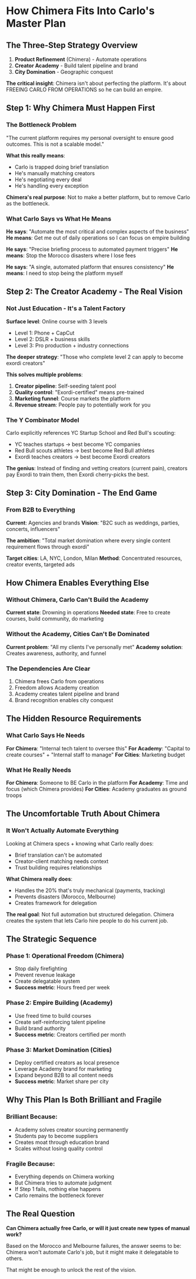 # How Chimera Fits Into Carlo's Master Plan

## The Three-Step Strategy Overview

1. **Product Refinement** (Chimera) - Automate operations
2. **Creator Academy** - Build talent pipeline and brand
3. **City Domination** - Geographic conquest

**The critical insight**: Chimera isn't about perfecting the platform. It's about FREEING CARLO FROM OPERATIONS so he can build an empire.

## Step 1: Why Chimera Must Happen First

### The Bottleneck Problem
"The current platform requires my personal oversight to ensure good outcomes. This is not a scalable model."

**What this really means**:
- Carlo is trapped doing brief translation
- He's manually matching creators
- He's negotiating every deal
- He's handling every exception

**Chimera's real purpose**: Not to make a better platform, but to remove Carlo as the bottleneck.

### What Carlo Says vs What He Means

**He says**: "Automate the most critical and complex aspects of the business"
**He means**: Get me out of daily operations so I can focus on empire building

**He says**: "Precise briefing process to automated payment triggers"
**He means**: Stop the Morocco disasters where I lose fees

**He says**: "A single, automated platform that ensures consistency"
**He means**: I need to stop being the platform myself

## Step 2: The Creator Academy - The Real Vision

### Not Just Education - It's a Talent Factory

**Surface level**: Online course with 3 levels
- Level 1: Phone + CapCut
- Level 2: DSLR + business skills
- Level 3: Pro production + industry connections

**The deeper strategy**:
"Those who complete level 2 can apply to become exordi creators"

**This solves multiple problems**:
1. **Creator pipeline**: Self-seeding talent pool
2. **Quality control**: "Exordi-certified" means pre-trained
3. **Marketing funnel**: Course markets the platform
4. **Revenue stream**: People pay to potentially work for you

### The Y Combinator Model

Carlo explicitly references YC Startup School and Red Bull's scouting:
- YC teaches startups → best become YC companies
- Red Bull scouts athletes → best become Red Bull athletes
- Exordi teaches creators → best become Exordi creators

**The genius**: Instead of finding and vetting creators (current pain), creators pay Exordi to train them, then Exordi cherry-picks the best.

## Step 3: City Domination - The End Game

### From B2B to Everything

**Current**: Agencies and brands
**Vision**: "B2C such as weddings, parties, concerts, influencers"

**The ambition**: "Total market domination where every single content requirement flows through exordi"

**Target cities**: LA, NYC, London, Milan
**Method**: Concentrated resources, creator events, targeted ads

## How Chimera Enables Everything Else

### Without Chimera, Carlo Can't Build the Academy
**Current state**: Drowning in operations
**Needed state**: Free to create courses, build community, do marketing

### Without the Academy, Cities Can't Be Dominated
**Current problem**: "All my clients I've personally met"
**Academy solution**: Creates awareness, authority, and funnel

### The Dependencies Are Clear
1. Chimera frees Carlo from operations
2. Freedom allows Academy creation
3. Academy creates talent pipeline and brand
4. Brand recognition enables city conquest

## The Hidden Resource Requirements

### What Carlo Says He Needs
**For Chimera**: "Internal tech talent to oversee this"
**For Academy**: "Capital to create courses" + "Internal staff to manage"
**For Cities**: Marketing budget

### What He Really Needs
**For Chimera**: Someone to BE Carlo in the platform
**For Academy**: Time and focus (which Chimera provides)
**For Cities**: Academy graduates as ground troops

## The Uncomfortable Truth About Chimera

### It Won't Actually Automate Everything

Looking at Chimera specs + knowing what Carlo really does:
- Brief translation can't be automated
- Creator-client matching needs context
- Trust building requires relationships

**What Chimera really does**: 
- Handles the 20% that's truly mechanical (payments, tracking)
- Prevents disasters (Morocco, Melbourne)
- Creates framework for delegation

**The real goal**: Not full automation but structured delegation. Chimera creates the system that lets Carlo hire people to do his current job.

## The Strategic Sequence

### Phase 1: Operational Freedom (Chimera)
- Stop daily firefighting
- Prevent revenue leakage
- Create delegatable system
- **Success metric**: Hours freed per week

### Phase 2: Empire Building (Academy)
- Use freed time to build courses
- Create self-reinforcing talent pipeline
- Build brand authority
- **Success metric**: Creators certified per month

### Phase 3: Market Domination (Cities)
- Deploy certified creators as local presence
- Leverage Academy brand for marketing
- Expand beyond B2B to all content needs
- **Success metric**: Market share per city

## Why This Plan Is Both Brilliant and Fragile

### Brilliant Because:
- Academy solves creator sourcing permanently
- Students pay to become suppliers
- Creates moat through education brand
- Scales without losing quality control

### Fragile Because:
- Everything depends on Chimera working
- But Chimera tries to automate judgment
- If Step 1 fails, nothing else happens
- Carlo remains the bottleneck forever

## The Real Question

**Can Chimera actually free Carlo, or will it just create new types of manual work?**

Based on the Morocco and Melbourne failures, the answer seems to be: Chimera won't automate Carlo's job, but it might make it delegatable to others.

That might be enough to unlock the rest of the vision.
